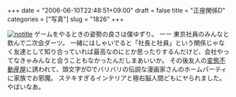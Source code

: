 +++
date = "2006-06-10T22:48:51+09:00"
draft = false
title = "正座関係D"
categories = ["写真"]
slug = "1826"
+++

<a href="http://www.flickr.com/photos/h-b-k-r/163148669/" target="_blank"><img src="http://static.flickr.com/63/163148669_716d096813.jpg" class="photoen" alt="notitle"  /></a>
ゲームをやるときの姿勢の良さは僕ゆずり。
ーー
東京社員のみんなと飲んで二次会ダーツ。
一緒にはしゃいでると「社長と社員」という関係じゃなく友達として知り合っていれば最高なのにとか思ったりするんだけど、会社やってなきゃみんなと会うこともなかったんだしまあいいか。
その後友人の<a href="http://akashisamurai.jugem.cc/" target="_blank">変態不動産屋</a>に誘われて、頭文字がDでバリバリの伝説な漫画家さんのホームパーティに家族でお邪魔。
ステキすぎるインテリアと極右脳人間どもにヤられました。やばいなあ。
